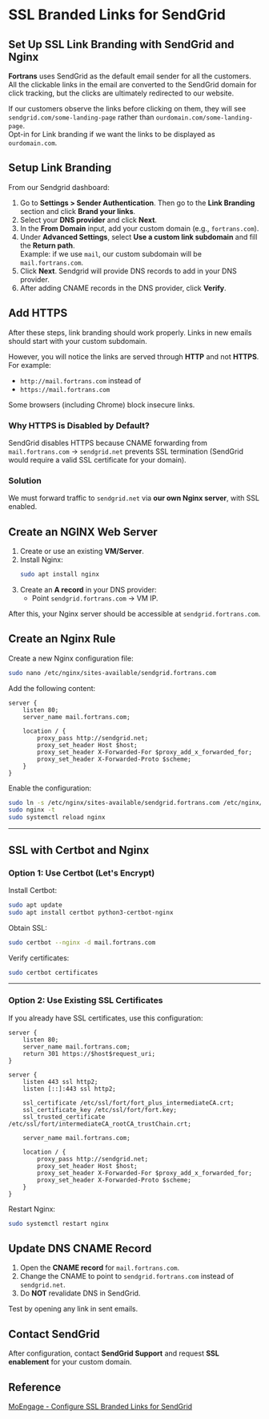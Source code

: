 # SSL Branded Links for SendGrid

## Set Up SSL Link Branding with SendGrid and Nginx

**Fortrans** uses SendGrid as the default email sender for all the customers.  
All the clickable links in the email are converted to the SendGrid domain for click tracking, but the clicks are ultimately redirected to our website.  

If our customers observe the links before clicking on them, they will see `sendgrid.com/some-landing-page` rather than `ourdomain.com/some-landing-page`.  
Opt-in for Link branding if we want the links to be displayed as `ourdomain.com`.

## Setup Link Branding

From our Sendgrid dashboard:

1. Go to **Settings > Sender Authentication**. Then go to the **Link Branding** section and click **Brand your links**.
2. Select your **DNS provider** and click **Next**.
3. In the **From Domain** input, add your custom domain (e.g., `fortrans.com`).
4. Under **Advanced Settings**, select **Use a custom link subdomain** and fill the **Return path**.  
   Example: if we use `mail`, our custom subdomain will be `mail.fortrans.com`.
5. Click **Next**. Sendgrid will provide DNS records to add in your DNS provider.
6. After adding CNAME records in the DNS provider, click **Verify**.

## Add HTTPS

After these steps, link branding should work properly. Links in new emails should start with your custom subdomain.  

However, you will notice the links are served through **HTTP** and not **HTTPS**.  
For example:  
- `http://mail.fortrans.com` instead of  
- `https://mail.fortrans.com`  

Some browsers (including Chrome) block insecure links.  

### Why HTTPS is Disabled by Default?
SendGrid disables HTTPS because CNAME forwarding from `mail.fortrans.com` → `sendgrid.net` prevents SSL termination (SendGrid would require a valid SSL certificate for your domain).

### Solution
We must forward traffic to `sendgrid.net` via **our own Nginx server**, with SSL enabled.

## Create an NGINX Web Server

1. Create or use an existing **VM/Server**.  
2. Install Nginx:
   ```bash
   sudo apt install nginx
   ```
3. Create an **A record** in your DNS provider:  
   - Point `sendgrid.fortrans.com` → VM IP.

After this, your Nginx server should be accessible at `sendgrid.fortrans.com`.

## Create an Nginx Rule

Create a new Nginx configuration file:

```bash
sudo nano /etc/nginx/sites-available/sendgrid.fortrans.com
```

Add the following content:

```nginx
server {
    listen 80;
    server_name mail.fortrans.com;

    location / {
        proxy_pass http://sendgrid.net; 
        proxy_set_header Host $host;
        proxy_set_header X-Forwarded-For $proxy_add_x_forwarded_for;
        proxy_set_header X-Forwarded-Proto $scheme;
    }
}
```

Enable the configuration:

```bash
sudo ln -s /etc/nginx/sites-available/sendgrid.fortrans.com /etc/nginx/sites-enabled/
sudo nginx -t
sudo systemctl reload nginx
```

---

## SSL with Certbot and Nginx

### Option 1: Use Certbot (Let's Encrypt)

Install Certbot:

```bash
sudo apt update
sudo apt install certbot python3-certbot-nginx
```

Obtain SSL:

```bash
sudo certbot --nginx -d mail.fortrans.com
```

Verify certificates:

```bash
sudo certbot certificates
```

---

### Option 2: Use Existing SSL Certificates

If you already have SSL certificates, use this configuration:

```nginx
server {
    listen 80;
    server_name mail.fortrans.com;
    return 301 https://$host$request_uri;
}

server {
    listen 443 ssl http2;
    listen [::]:443 ssl http2;

    ssl_certificate /etc/ssl/fort/fort_plus_intermediateCA.crt;
    ssl_certificate_key /etc/ssl/fort/fort.key;
    ssl_trusted_certificate /etc/ssl/fort/intermediateCA_rootCA_trustChain.crt;

    server_name mail.fortrans.com;

    location / {
        proxy_pass http://sendgrid.net; 
        proxy_set_header Host $host;
        proxy_set_header X-Forwarded-For $proxy_add_x_forwarded_for;
        proxy_set_header X-Forwarded-Proto $scheme;
    }
}
```

Restart Nginx:

```bash
sudo systemctl restart nginx
```

## Update DNS CNAME Record

1. Open the **CNAME record** for `mail.fortrans.com`.
2. Change the CNAME to point to `sendgrid.fortrans.com` instead of `sendgrid.net`.
3. Do **NOT** revalidate DNS in SendGrid.

Test by opening any link in sent emails.

## Contact SendGrid

After configuration, contact **SendGrid Support** and request **SSL enablement** for your custom domain.

## Reference

[MoEngage - Configure SSL Branded Links for SendGrid](https://help.moengage.com/hc/en-us/articles/19156797325588-Configure-SSL-Branded-Links-for-SendGrid#h_01HQ0S48XE9WZTX81Q4JESC6X7)
